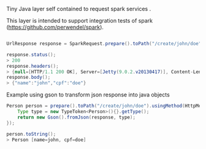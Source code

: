 Tiny Java layer self contained to request spark services .

This layer is intended to support integration tests of spark (https://github.com/perwendel/spark).


```java

UrlResponse response = SparkRequest.prepare().toPath("/create/john/doe").usingMethod(HttpMethod.GET).submit();

response.status();
> 200
response.headers();
> {null=[HTTP/1.1 200 OK], Server=[Jetty(9.0.2.v20130417)], Content-Length=[27], Content-Type=[text/html; charset=UTF-8]}
response.body();
> {"name":"john","cpf":"doe"}
```

Example using gson to transform json response into java objects

```java
Person person = prepare().toPath("/create/john/doe").usingMethod(HttpMethod.GET).submit((response) -> {
	Type type = new TypeToken<Person>(){}.getType();
	return new Gson().fromJson(response, type);
});

person.toString();
> Person [name=john, cpf=doe]

```
